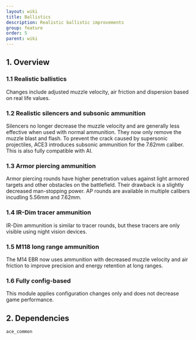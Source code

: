 ```yaml
---
layout: wiki
title: Ballistics
description: Realistic ballistic improvements
group: feature
order: 5
parent: wiki
---
```


## 1. Overview

### 1.1 Realistic ballistics
Changes include adjusted muzzle velocity, air friction and dispersion based on real life values.

### 1.2 Realistic silencers and subsonic ammunition
Silencers no longer decrease the muzzle velocity and are generally less effective when used with normal ammunition. They now only remove the muzzle blast and flash. To prevent the crack caused by supersonic projectiles, ACE3 introduces subsonic ammunition for the 7.62mm caliber. This is also fully compatible with AI.

### 1.3 Armor piercing ammunition
Armor piercing rounds have higher penetration values against light armored targets and other obstacles on the battlefield. Their drawback is a slightly decreased man-stopping power. AP rounds are available in multiple calibers incudling 5.56mm and 7.62mm.

### 1.4 IR-Dim tracer ammunition
IR-Dim ammunition is similar to tracer rounds, but these tracers are only visible using night vision devices.

### 1.5 M118 long range ammunition
The M14 EBR now uses ammunition with decreased muzzle velocity and air friction to improve precision and energy retention at long ranges.

### 1.6 Fully config-based
This module applies configuration changes only and does not decrease game performance.

## 2. Dependencies

`ace_common`
